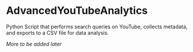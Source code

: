 # AdvancedYouTubeAnalytics
Python Script that performs search queries on YouTube, collects metadata, and exports to a CSV file for data analysis.

*More to be added later*
